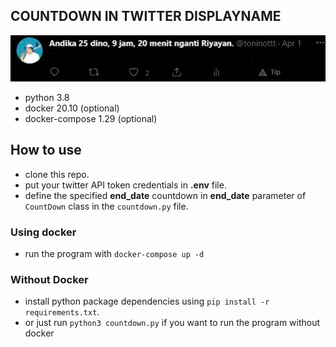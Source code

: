 ## COUNTDOWN IN TWITTER DISPLAYNAME
![alt text](tweet.jpg "countdown in displayname")
- python 3.8
- docker 20.10 (optional)
- docker-compose 1.29 (optional)


## How to use
- clone this repo.
- put your twitter API token credentials in **.env** file.
- define the specified **end_date** countdown in **end_date** parameter of `CountDown` class in the `countdown.py` file.

### Using docker
- run the program with `docker-compose up -d`

### Without Docker
- install python package dependencies using `pip install -r requirements.txt`.
- or just run `python3 countdown.py` if you want to run the program without docker